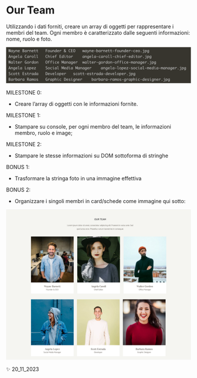 # Our Team

Utilizzando i dati forniti, creare un array di oggetti per rappresentare i membri del team. Ogni membro è caratterizzato dalle seguenti informazioni: nome, ruolo e foto.

![data](img/screen.png)

MILESTONE 0:
- Creare l’array di oggetti con le informazioni fornite.

MILESTONE 1:
- Stampare su console, per ogni membro del team, le informazioni membro, ruolo e image;

MILESTONE 2:
- Stampare le stesse informazioni su DOM sottoforma di stringhe

BONUS 1:
- Trasformare la stringa foto in una immagine effettiva

BONUS 2:
- Organizzare i singoli membri in card/schede come immagine qui sotto:

![team_ref](img/img.png)

✨ 20_11_2023